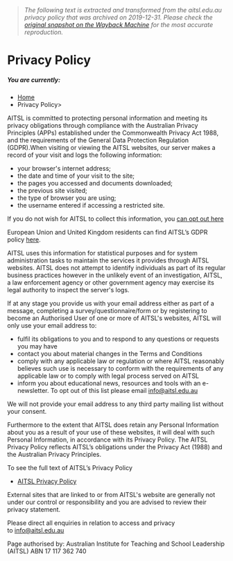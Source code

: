 > *The following text is extracted and transformed from the aitsl.edu.au privacy policy that was archived on 2019-12-31. Please check the [original snapshot on the Wayback Machine](https://web.archive.org/web/20191231180138id_/https%3A//www.aitsl.edu.au/general/privacy-policy) for the most accurate reproduction.*

# Privacy Policy

##### You are currently: 

  * [Home](https://web.archive.org/home "AITSL provides national leadership for the Australian State and Territories in promoting excellence in the profession of teaching and school leadership") 
  * Privacy Policy>



AITSL is committed to protecting personal information and meeting its privacy obligations through compliance with the Australian Privacy Principles (APPs) established under the Commonwealth Privacy Act 1988, and the requirements of the General Data Protection Regulation (GDPR).When visiting or viewing the AITSL websites, our server makes a record of your visit and logs the following information:

  * your browser's internet address;
  * the date and time of your visit to the site;
  * the pages you accessed and documents downloaded;
  * the previous site visited;
  * the type of browser you are using; 
  * the username entered if accessing a restricted site.



If you do not wish for AITSL to collect this information, you [can opt out here](https://tools.google.com/dlpage/gaoptout/)

European Union and United Kingdom residents can find AITSL’s GDPR policy [here](https://web.archive.org/docs/default-source/default-document-library/privacy---aitsl-privacy-\(external\)-2018.pdf?sfvrsn=6029f03c_0 "here").

AITSL uses this information for statistical purposes and for system administration tasks to maintain the services it provides through AITSL websites. AITSL does not attempt to identify individuals as part of its regular business practices however in the unlikely event of an investigation, AITSL, a law enforcement agency or other government agency may exercise its legal authority to inspect the server's logs.

If at any stage you provide us with your email address either as part of a message, completing a survey/questionnaire/form or by registering to become an Authorised User of one or more of AITSL's websites, AITSL will only use your email address to:

  * fulfil its obligations to you and to respond to any questions or requests you may have
  * contact you about material changes in the Terms and Conditions
  * comply with any applicable law or regulation or where AITSL reasonably believes such use is necessary to conform with the requirements of any applicable law or to comply with legal process served on AITSL
  * inform you about educational news, resources and tools with an e-newsletter. To opt out of this list please email [info@aitsl.edu.au](mailto:mailto:info@aitsl.edu.au)  




We will not provide your email address to any third party mailing list without your consent.

Furthermore to the extent that AITSL does retain any Personal Information about you as a result of your use of these websites, it will deal with such Personal Information, in accordance with its Privacy Policy. The AITSL Privacy Policy reflects AITSL’s obligations under the Privacy Act (1988) and the Australian Privacy Principles.

To see the full text of AITSL’s Privacy Policy [](https://www.aitsl.edu.au/docs/default-source/default-document-library/aitsl_privacy_policy.pdf?sfvrsn=4 "Click Here")

  * [AITSL Privacy Policy](https://web.archive.org/docs/default-source/corporate/aitsl-privacy-policy-\(external\).pdf?sfvrsn=3701f23c_0 "AITSL Privacy Policy")



External sites that are linked to or from AITSL's website are generally not under our control or responsibility and you are advised to review their privacy statement.

Please direct all enquiries in relation to access and privacy to [info@aitsl.edu.au](mailto:info@aitsl.edu.au)

Page authorised by: Australian Institute for Teaching and School Leadership (AITSL) ABN 17 117 362 740
